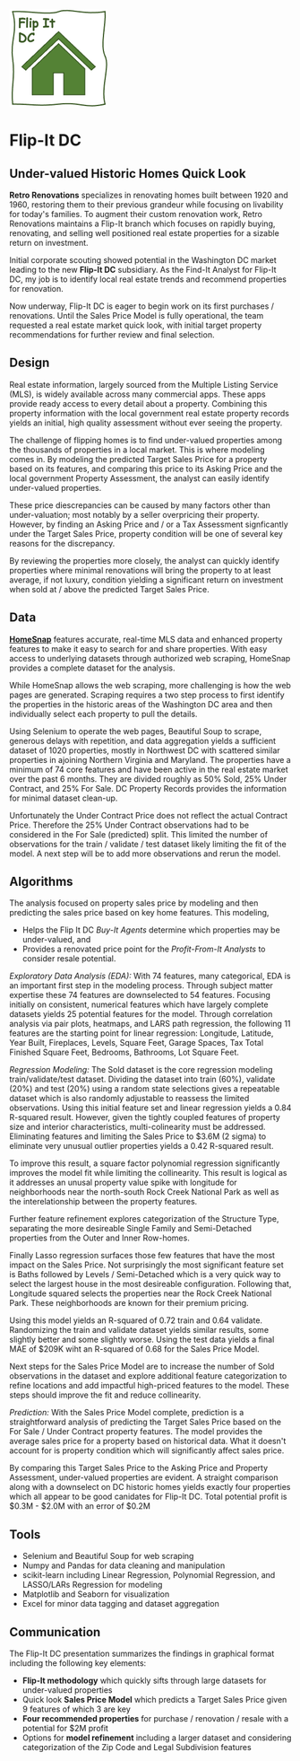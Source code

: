 ![](https://github.com/arbgar/metis/blob/main/Regression/Project/Final%20Deliverable/FID_Logo.png)

# Flip-It DC

## Under-valued Historic Homes Quick Look 

**Retro Renovations** specializes in renovating homes built between 1920 and 1960, restoring them to their previous grandeur while focusing on livability for today's families. To augment their custom renovation work, Retro Renovations maintains a Flip-It branch which focuses on rapidly buying, renovating, and selling well positioned real estate properties for a sizable return on investment. 

Initial corporate scouting showed potential in the Washington DC market leading to the new **Flip-It DC** subsidiary. As the Find-It Analyst for Flip-It DC, my job is to identify local real estate trends and recommend properties for renovation.

Now underway, Flip-It DC is eager to begin work on its first purchases / renovations.  Until the Sales Price Model is fully operational, the team requested a real estate market quick look, with initial target property recommendations for further review and final selection.

## Design

Real estate information, largely sourced from the Multiple Listing Service (MLS),  is widely available across many commercial apps.  These apps provide ready access to every detail about a property. Combining this property information  with the local government real estate property records yields an initial, high quality assessment without ever seeing the property.

The challenge of flipping homes is to find under-valued properties among the thousands of properties in a local market.  This is where modeling comes in.  By modeling the predicted Target Sales Price for a property based on its features, and comparing this price to its Asking Price and the local government Property Assessment, the analyst can easily identify under-valued properties.

These price diescrepancies can be caused by many factors other than under-valuation; most notably by a seller overpricing their property.  However, by finding an Asking Price and / or a Tax Assessment signficantly under the Target Sales Price, property condition will be one of several key reasons for the discrepancy.  

By reviewing the properties more closely, the analyst can quickly identify properties where minimal renovations will bring the property to at least average, if not luxury, condition yielding a significant return on investment when sold at / above the predicted Target Sales Price.

## Data

**[HomeSnap](https://www.homesnap.com/)** features accurate, real-time MLS data and enhanced property features to make it easy to search for and share properties. With easy access to underlying datasets through authorized web scraping, HomeSnap provides a complete dataset for the analysis. 

While HomeSnap allows the web scraping, more challenging is how the web pages are generated. Scraping requires a two step process to first identify the properties in the historic areas of the Washington DC area and then individually select each property to pull the details.  

Using Selenium to operate the web pages, Beautiful Soup to scrape, generous delays with repetition, and data aggregation yields a sufficient dataset  of 1020 properties, mostly in Northwest DC with scattered similar properties in ajoining Northern Virginia and Maryland.  The properties have a minimum of 74 core features and have been active in the real estate market over the past 6 months.  They are divided roughly as 50% Sold, 25% Under Contract, and 25% For Sale.  DC Property Records provides the information for minimal dataset clean-up. 

Unfortunately the Under Contract Price does not reflect the actual Contract Price.  Therefore the 25% Under Contract observations had to be considered in the For Sale (predicted) split. This limited the number of observations for the train / validate / test dataset likely limiting the fit of the model.  A next step will be to add more observations and rerun the model.

## Algorithms

The analysis focused on property sales price by modeling and then predicting the sales price based on key home features. This modeling,

- Helps the Flip It DC *Buy-It Agents* determine which properties may be under-valued, and 
- Provides a renovated price point for the *Profit-From-It Analysts* to consider resale potential.  

*Exploratory Data Analysis (EDA):* With 74 features, many categorical, EDA is an important first step in the modeling process. Through subject matter expertise these 74 features are downselected to 54 features. Focusing initially on consistent, numerical features which have largely complete datasets yields 25 potential features for the model.  Through correlation analysis via pair plots, heatmaps, and LARS path regression, the following 11 features are the starting point for linear regression: Longitude, Latitude, Year Built, Fireplaces, Levels, Square Feet, Garage Spaces, Tax Total Finished Square Feet, Bedrooms, Bathrooms, Lot Square Feet.

*Regression Modeling:*  The Sold dataset is the core regression modeling train/validate/test dataset. Dividing the dataset into train (60%), validate (20%) and test (20%) using a random state selections gives a repeatable dataset which  is also randomly adjustable to reassess the limited observations. Using this initial feature set and linear regression yields a 0.84 R-squared result.  However, given the tightly coupled features of property size and interior characteristics, multi-colinearity must be addressed. Eliminating features and limiting the Sales Price to $3.6M (2 sigma) to eliminate very unusual outlier properties yields a 0.42 R-squared result. 

To improve this result, a square factor polynomial regression significantly improves the model fit while limiting the collinearity.  This result is logical as it addresses an unusal property value spike with longitude for neighborhoods near the north-south Rock Creek National Park as well as the interelationship between the property features.

Further feature refinement explores categorization of the Structure Type, separating the more desireable Single Family and Semi-Detached properties from the Outer and Inner Row-homes.  

Finally Lasso regression surfaces those few features that have the most impact on the Sales Price.  Not surprisingly the most significant feature set is Baths followed by Levels / Semi-Detached which is a very quick way to select the largest house in the most desireable configuration.  Following that, Longitude squared selects the properties near the Rock Creek National Park.  These neighborhoods are known for their premium pricing.

Using this model yields an R-squared of 0.72 train and 0.64 validate. Randomizing the train and validate dataset yields similar results, some slightly better and some slightly worse.  Using the test data yields a final MAE of $209K wiht an R-squared of 0.68 for the Sales Price Model.

Next steps for the Sales Price Model are to increase the number of Sold observations in the dataset and explore additional feature categorization to refine locations and add impactful high-priced features to the model. These steps should improve the fit and reduce collinearity.

*Prediction:* With the Sales Price Model complete, prediction is a straightforward analysis of predicting the Target Sales Price based on the For Sale / Under Contract property features.  The model provides the average sales price for a property based on historical data.  What it doesn't account for is property condition which will significantly affect sales price.  

By comparing this Target Sales Price to the Asking Price and Property Assessment, under-valued  properties are evident. A straight comparison along with a downselect on DC historic homes yields exactly four properties which all appear to be good canidates for Flip-It DC.  Total potential profit is $0.3M - $2.0M with an error of $0.2M

## Tools

- Selenium and Beautiful Soup for web scraping
- Numpy and Pandas for data cleaning and manipulation 
- scikit-learn including Linear Regression, Polynomial Regression, and LASSO/LARs Regression for modeling
- Matplotlib and Seaborn for visualization
- Excel for minor data tagging and dataset aggregation

## Communication

The Flip-It DC presentation summarizes the findings in graphical format including the following key elements:

- **Flip-It methodology** which quickly sifts through large datasets for under-valued properties
- Quick look **Sales Price Model** which predicts a Target Sales Price given 9 features of which 3 are key
- **Four recommended properties** for purchase / renovation / resale with a potential for $2M profit
- Options for **model refinement** including a larger dataset and considering categorization of the Zip Code and Legal Subdivision features
